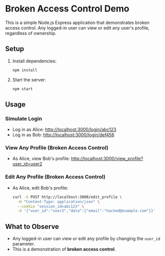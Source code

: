 # Broken Access Control Demo

This is a simple Node.js Express application that demonstrates broken access control. Any logged-in user can view or edit any user's profile, regardless of ownership.

## Setup

1. Install dependencies:
   ```bash
   npm install
   ```
2. Start the server:
   ```bash
   npm start
   ```

## Usage

### Simulate Login
- Log in as Alice:
  [http://localhost:3000/login/abc123](http://localhost:3000/login/abc123)
- Log in as Bob:
  [http://localhost:3000/login/def456](http://localhost:3000/login/def456)

### View Any Profile (Broken Access Control)
- As Alice, view Bob's profile:
  [http://localhost:3000/view_profile?user_id=user2](http://localhost:3000/view_profile?user_id=user2)

### Edit Any Profile (Broken Access Control)
- As Alice, edit Bob's profile:
  ```bash
  curl -X POST http://localhost:3000/edit_profile \
    -H "Content-Type: application/json" \
    --cookie "session_id=abc123" \
    -d '{"user_id":"user2","data":{"email":"hacked@example.com"}}'
  ```

## What to Observe
- Any logged-in user can view or edit any profile by changing the `user_id` parameter.
- This is a demonstration of **broken access control**. 